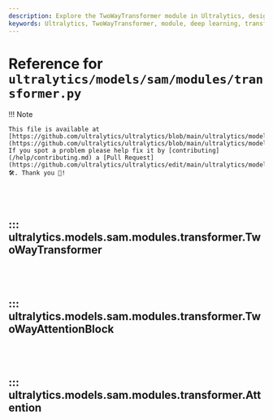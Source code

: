 ```yaml
---
description: Explore the TwoWayTransformer module in Ultralytics, designed for simultaneous attention to image and query points. Ideal for object detection and segmentation tasks.
keywords: Ultralytics, TwoWayTransformer, module, deep learning, transformer, object detection, image segmentation, attention mechanism, neural networks
---
```


# Reference for `ultralytics/models/sam/modules/transformer.py`

!!! Note

    This file is available at [https://github.com/ultralytics/ultralytics/blob/main/ultralytics/models/sam/modules/transformer.py](https://github.com/ultralytics/ultralytics/blob/main/ultralytics/models/sam/modules/transformer.py). If you spot a problem please help fix it by [contributing](/help/contributing.md) a [Pull Request](https://github.com/ultralytics/ultralytics/edit/main/ultralytics/models/sam/modules/transformer.py) 🛠️. Thank you 🙏!

<br><br>

## ::: ultralytics.models.sam.modules.transformer.TwoWayTransformer

<br><br>

## ::: ultralytics.models.sam.modules.transformer.TwoWayAttentionBlock

<br><br>

## ::: ultralytics.models.sam.modules.transformer.Attention

<br><br>